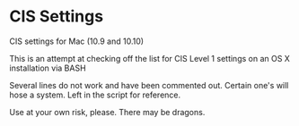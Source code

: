 CIS Settings
========

CIS settings for Mac (10.9 and 10.10)

This is an attempt at checking off the list for CIS Level 1 settings on an OS X installation via BASH

Several lines do not work and have been commented out. Certain one's will hose a system. Left in the script for reference.

Use at your own risk, please. There may be dragons.
